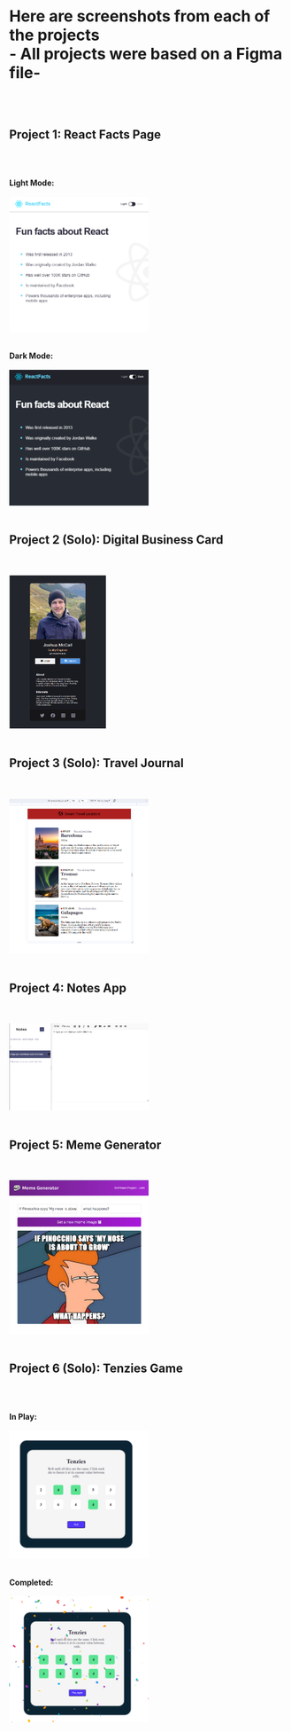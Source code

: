 # Here are screenshots from each of the projects </br> - All projects were based on a Figma file-
</br>
</br>

## Project 1: React Facts Page

</br>
</br>

**Light Mode:**
</br>
</br>
<img src="./project-screenshots/react-facts-light-ss.png" width="50%"  />
</br>
</br>

**Dark Mode:**
</br>
</br>
<img src="./project-screenshots/react-facts-dark-ss.png" width="50%"  />
</br>
</br>

## Project 2 (Solo): Digital Business Card
</br>
</br>
<img src="./project-screenshots/digital-business-card-ss.png" width="35%"  />
</br>
</br>

## Project 3 (Solo): Travel Journal
</br>
</br>
<img src="./project-screenshots/travel-journal-ss.png" width="50%"  />
</br>
</br>

## Project 4: Notes App
</br>
</br>
<img src="./project-screenshots/notes-app-ss.png" width="50%"  />
</br>
</br>

## Project 5: Meme Generator
</br>
</br>
<img src="./project-screenshots/meme-generator-ss.png" width="50%"  />
</br>
</br>

## Project 6 (Solo): Tenzies Game
</br>
</br>

**In Play:**
</br>
</br>
<img src="./project-screenshots/tenzies-inplay-ss.png" width="50%"  />
</br>
</br>

**Completed:**
</br>
</br>
<img src="./project-screenshots/tenzies-complete-ss.png" width="50%"  />
</br>
</br>


